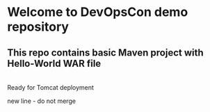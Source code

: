 # Welcome to DevOpsCon demo repository
## This repo contains basic Maven project with Hello-World WAR file 
<BR> Ready for Tomcat deployment 

new line - do not merge
